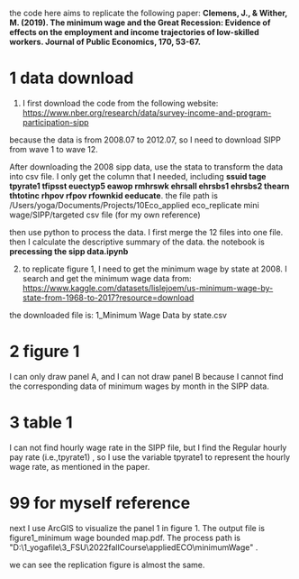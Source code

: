 the code here aims to replicate the following paper: **Clemens, J., & Wither, M. (2019). The minimum wage and the Great Recession: Evidence of effects on the employment and income trajectories of low-skilled workers. Journal of Public Economics, 170, 53-67.**

1 data download
==

1. I first download the code from the following website: https://www.nber.org/research/data/survey-income-and-program-participation-sipp

because the data is from 2008.07 to 2012.07, so I need to download SIPP from wave 1 to wave 12.

  After downloading the 2008 sipp data, use the stata to transform the data into csv file. I only get the column that I needed, including
  **ssuid tage  tpyrate1  tfipsst  euectyp5 eawop rmhrswk ehrsall ehrsbs1  ehrsbs2 thearn thtotinc rhpov rfpov rfownkid eeducate**.
  the file path is /Users/yoga/Documents/Projects/10Eco_applied eco_replicate mini wage/SIPP/targeted csv file (for my own reference)
  
  then use python to process the data. I first merge the 12 files into one file. then I calculate the descriptive summary of the data. the notebook is 
  **precessing the sipp data.ipynb**

2. to replicate figure 1, I need to get the minimum wage by state at 2008. I search and get the minimum wage data from: https://www.kaggle.com/datasets/lislejoem/us-minimum-wage-by-state-from-1968-to-2017?resource=download

  the downloaded file is: 1_Minimum Wage Data by state.csv

 2 figure 1
 ==

I can only draw panel A, and I can not draw panel B because I cannot find the corresponding data of minimum wages by month in the SIPP data.
 
 
 3 table 1
 ==
 
 I can not find hourly wage rate in the SIPP file, but I find the Regular hourly pay rate (i.e.,tpyrate1) , so I use the variable tpyrate1 
 to represent the hourly wage rate, as mentioned in the paper.
 
 
 
 
 
 
 
 
 99 for myself reference
 ==
 
 next I use ArcGIS to visualize the panel 1 in figure 1. The output file is figure1_minimum wage bounded map.pdf. The process path is "D:\1_yogafile\3_FSU\2022fallCourse\appliedECO\minimumWage" .

  we can see the replication figure is almost the same.

